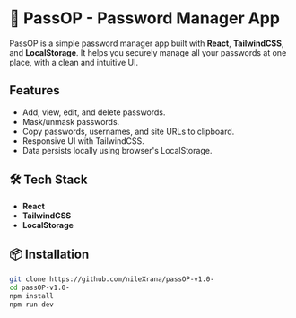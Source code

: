 # 🔐 PassOP - Password Manager App

PassOP is a simple password manager app built with **React**, **TailwindCSS**, and **LocalStorage**. It helps you securely manage all your passwords at one place, with a clean and intuitive UI.

## Features

- Add, view, edit, and delete passwords.
- Mask/unmask passwords.
- Copy passwords, usernames, and site URLs to clipboard.
- Responsive UI with TailwindCSS.
- Data persists locally using browser's LocalStorage.

## 🛠️ Tech Stack

- **React**
- **TailwindCSS**
- **LocalStorage**

## 📦 Installation

```bash
git clone https://github.com/nileXrana/passOP-v1.0-
cd passOP-v1.0-
npm install
npm run dev
